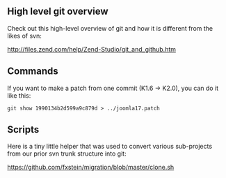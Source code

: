 ## High level git overview

Check out this high-level overview of git and how it is different from the likes of svn:

http://files.zend.com/help/Zend-Studio/git_and_github.htm

## Commands

If you want to make a patch from one commit (K1.6 -> K2.0), you can do it like this:

    git show 1990134b2d599a9c879d > ../joomla17.patch


## Scripts

Here is a tiny little helper that was used to convert various sub-projects from our prior svn trunk structure into git:

https://github.com/fxstein/migration/blob/master/clone.sh

